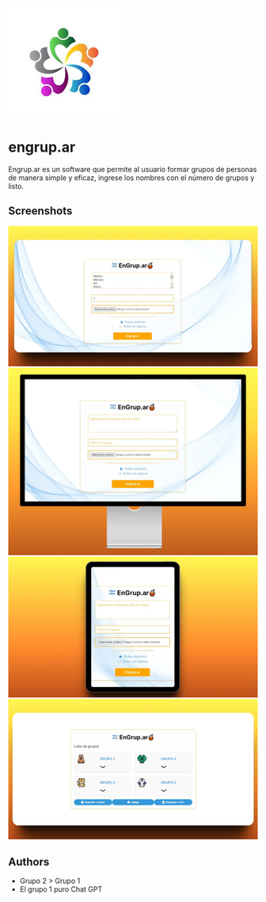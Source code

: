
![Logo](logo.jpeg)


# engrup.ar

Engrup.ar es un software que permite al usuario formar grupos de personas de manera simple y eficaz, ingrese los nombres con el número de grupos y listo.

## Screenshots

![App Screenshot](screenshots/01.webp)
![App Screenshot](screenshots/02.webp)
![App Screenshot](screenshots/03.webp)
![App Screenshot](screenshots/04.webp)



## Authors

- Grupo 2 > Grupo 1
- El grupo 1 puro Chat GPT

